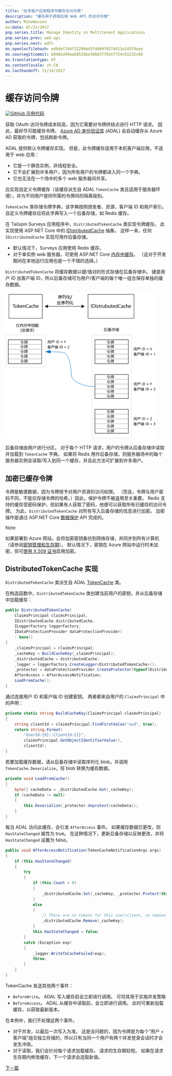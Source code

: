```yaml
---
title: "在多租户应用程序中缓存访问令牌"
description: "缓存用于调用后端 Web API 的访问令牌"
author: MikeWasson
ms:date: 07/21/2017
pnp.series.title: Manage Identity in Multitenant Applications
pnp.series.prev: web-api
pnp.series.next: adfs
ms.openlocfilehash: ed0def244f3229bbd3fdd0976574d13a345f9aee
ms.sourcegitcommit: b0482d49aab0526be386837702e7724c61232c60
ms.translationtype: HT
ms.contentlocale: zh-CN
ms.lasthandoff: 11/14/2017
---
```

# <a name="cache-access-tokens"></a>缓存访问令牌

[![GitHub](../_images/github.png) 示例代码][sample application]

获取 OAuth 访问令牌成本较高，因为它需要对令牌终结点进行 HTTP 请求。 因此，最好尽可能缓存令牌。 [Azure AD 身份验证库][ADAL] (ADAL) 会自动缓存从 Azure AD 获取的令牌，包括刷新令牌。

ADAL 提供默认令牌缓存实现。 但是，此令牌缓存适用于本机客户端应用，不适用于 web 应用：

* 它是一个静态实例，非线程安全。
* 它不会扩展到许多用户，因为所有用户的令牌都进入同一个字典。
* 它也无法在一个场中的多个 web 服务器间共享。

应实现自定义令牌缓存（该缓存派生自 ADAL `TokenCache` 类且适用于服务器环境），并为不同用户提供所需的令牌间的隔离级别。

`TokenCache` 类存储令牌字典，该字典按照颁发者、资源、客户端 ID 和用户索引。 自定义令牌缓存应将此字典写入一个后备存储，如 Redis 缓存。

在 Tailspin Surveys 应用程序中，`DistributedTokenCache` 类实现令牌缓存。 此实现使用 ASP.NET Core 中的 [IDistributedCache][distributed-cache] 抽象。 这样一来，任何 `IDistributedCache` 实现可用作后备存储。

* 默认情况下，Surveys 应用使用 Redis 缓存。
* 对于单实例 web 服务器，可使用 ASP.NET Core [内存中缓存][in-memory-cache]。 （这对于开发期间在本地运行应用也是一个不错的选择。）

`DistributedTokenCache` 将缓存数据以键/值对的形式存储在后备存储中。 键是用户 ID 加客户端 ID，所以后备存储可为用户/客户端的每个唯一组合保存单独的缓存数据。

![令牌缓存](./images/token-cache.png)

后备存储由用户进行分区。 对于每个 HTTP 请求，用户的令牌从后备存储中读取并加载到 `TokenCache` 字典。 如果将 Redis 用作后备存储，则服务器场中的每个服务器实例会读取/写入到同一个缓存，并且此方法可扩展到许多用户。

## <a name="encrypting-cached-tokens"></a>加密已缓存令牌
令牌是敏感数据，因为令牌授予对用户资源的访问权限。 （而且，令牌与用户密码不同，不能仅存储令牌的哈希。）因此，保护令牌不被盗用至关重要。 Redis 支持的缓存受密码保护，但如果有人获取了密码，他便可以获取所有已缓存的访问令牌。 为此，`DistributedTokenCache` 对所有写入后备存储的信息进行加密。 加密操作是通过 ASP.NET Core [数据保护][data-protection] API 完成的。

> [!NOTE]
> 如果部署到 Azure 网站，会将加密密钥备份到网络存储，并同步到所有计算机（请参阅[密钥管理和生存期][key-management]）。 默认情况下，密钥在 Azure 网站中运行时未加密，但可[使用 X.509 证书][x509-cert-encryption]启用加密。
> 
> 

## <a name="distributedtokencache-implementation"></a>DistributedTokenCache 实现
`DistributedTokenCache` 类派生自 ADAL [TokenCache][tokencache-class] 类。

在构造函数中，`DistributedTokenCache` 类创建当前用户的密钥，并从后备存储中加载缓存：

```csharp
public DistributedTokenCache(
    ClaimsPrincipal claimsPrincipal,
    IDistributedCache distributedCache,
    ILoggerFactory loggerFactory,
    IDataProtectionProvider dataProtectionProvider)
    : base()
{
    _claimsPrincipal = claimsPrincipal;
    _cacheKey = BuildCacheKey(_claimsPrincipal);
    _distributedCache = distributedCache;
    _logger = loggerFactory.CreateLogger<DistributedTokenCache>();
    _protector = dataProtectionProvider.CreateProtector(typeof(DistributedTokenCache).FullName);
    AfterAccess = AfterAccessNotification;
    LoadFromCache();
}
```

通过连接用户 ID 和客户端 ID 创建密钥。 两者都来自用户的 `ClaimsPrincipal` 中的声明：

```csharp
private static string BuildCacheKey(ClaimsPrincipal claimsPrincipal)
{
    string clientId = claimsPrincipal.FindFirstValue("aud", true);
    return string.Format(
        "UserId:{0}::ClientId:{1}",
        claimsPrincipal.GetObjectIdentifierValue(),
        clientId);
}
```

若要加载缓存数据，请从后备存储中读取序列化 blob，并调用 `TokenCache.Deserialize`，将 blob 转换为缓存数据。

```csharp
private void LoadFromCache()
{
    byte[] cacheData = _distributedCache.Get(_cacheKey);
    if (cacheData != null)
    {
        this.Deserialize(_protector.Unprotect(cacheData));
    }
}
```

每当 ADAL 访问此缓存，会引发 `AfterAccess` 事件。 如果缓存数据已更改，则 `HasStateChanged` 属性为 true。 在这种情况下，更新后备存储以反映更改，并将 `HasStateChanged` 设置为 false。

```csharp
public void AfterAccessNotification(TokenCacheNotificationArgs args)
{
    if (this.HasStateChanged)
    {
        try
        {
            if (this.Count > 0)
            {
                _distributedCache.Set(_cacheKey, _protector.Protect(this.Serialize()));
            }
            else
            {
                // There are no tokens for this user/client, so remove the item from the cache.
                _distributedCache.Remove(_cacheKey);
            }
            this.HasStateChanged = false;
        }
        catch (Exception exp)
        {
            _logger.WriteToCacheFailed(exp);
            throw;
        }
    }
}
```

TokenCache 发送其他两个事件：

* `BeforeWrite`。 ADAL 写入缓存前会立即进行调用。 可将其用于实施并发策略
* `BeforeAccess`。 ADAL 从缓存中读取前，会立即进行调用。 此时可重新加载缓存，以获取最新版本。

在本例中，我们不处理这两个事件。

* 对于并发，以最后一次写入为准。 这是没问题的，因为令牌是为每个“用户 + 客户端”组合独立存储的，所以只有当同一个用户有两个并发登录会话时才会发生冲突。
* 对于读取，我们会针对每个请求加载缓存。 请求的生存期较短。 如果在请求生存期内修改缓存，下一个请求会选取新值。

[下一篇][client-assertion]

<!-- links -->
[ADAL]: https://msdn.microsoft.com/library/azure/jj573266.aspx
[client-assertion]: ./client-assertion.md
[data-protection]: /aspnet/core/security/data-protection/
[distributed-cache]: /aspnet/core/performance/caching/distributed
[key-management]: /aspnet/core/security/data-protection/configuration/default-settings
[in-memory-cache]: /aspnet/core/performance/caching/memory
[tokencache-class]: https://msdn.microsoft.com/library/azure/microsoft.identitymodel.clients.activedirectory.tokencache.aspx
[x509-cert-encryption]: /aspnet/core/security/data-protection/implementation/key-encryption-at-rest#x509-certificate
[sample application]: https://github.com/mspnp/multitenant-saas-guidance
